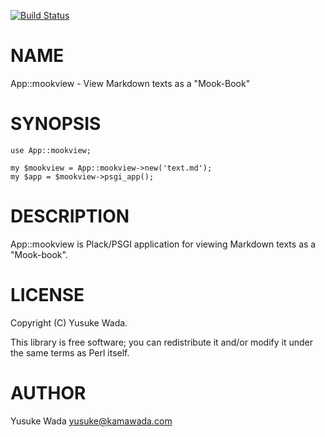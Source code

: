 [![Build Status](https://travis-ci.org/yusukebe/App-mookview.png?branch=master)](https://travis-ci.org/yusukebe/App-mookview)
# NAME

App::mookview - View Markdown texts as a "Mook-Book"

# SYNOPSIS

    use App::mookview;

    my $mookview = App::mookview->new('text.md');
    my $app = $mookview->psgi_app();

# DESCRIPTION

App::mookview is Plack/PSGI application for viewing Markdown texts as a "Mook-book".

# LICENSE

Copyright (C) Yusuke Wada.

This library is free software; you can redistribute it and/or modify
it under the same terms as Perl itself.

# AUTHOR

Yusuke Wada <yusuke@kamawada.com>
